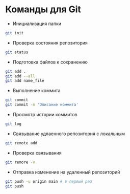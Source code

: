 # Команды для Git
- Инициализация папки 
```bash
git init
```
- Проверка состояния репозитория
```bash
git status
```
- Подготовка файлов к сохранению 
``` bash
git add .
git add --all
git add name_file
```
- Выполнение коммита
``` bash
git commit
git commit -m 'Описание коммита'
```
- Просмотр истории коммитов
``` bash
git log
```
- Связывание удлаенного репозитория с локальным
``` bash
git remote add
```
- Проверка связывания
``` bash
git remore -v
```
- Отправка изменение на удаленный репозиторий
``` bash
git push -u origin main # в первый раз
git push
```

